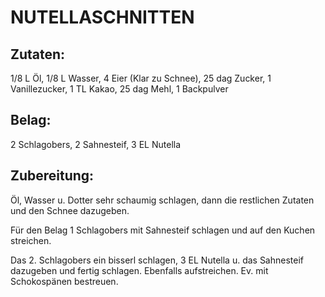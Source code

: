 # NUTELLASCHNITTEN

## Zutaten:

1/8 L Öl, 1/8 L Wasser, 4 Eier (Klar zu Schnee), 25 dag Zucker, 1
Vanillezucker, 1 TL Kakao, 25 dag Mehl, 1 Backpulver

## Belag:

2 Schlagobers, 2 Sahnesteif, 3 EL Nutella

## Zubereitung:

Öl, Wasser u. Dotter sehr schaumig schlagen, dann die restlichen Zutaten
und den Schnee dazugeben.

Für den Belag 1 Schlagobers mit Sahnesteif schlagen und auf den Kuchen
streichen.

Das 2. Schlagobers ein bisserl schlagen, 3 EL Nutella u. das Sahnesteif
dazugeben und fertig schlagen. Ebenfalls aufstreichen. Ev. mit
Schokospänen bestreuen.

